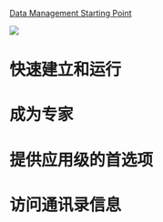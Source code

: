 [Data Management Starting Point](https://developer.apple.com/library/archive/referencelibrary/GettingStarted/GS_DataManagement_iPhone/index.html#//apple_ref/doc/uid/TP40007299)

![](https://developer.apple.com/library/archive/referencelibrary/GettingStarted/GS_DataManagement_iPhone/Art/DataManagementSP.png)

# 快速建立和运行

# 成为专家

# 提供应用级的首选项

# 访问通讯录信息